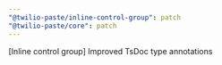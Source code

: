 ```yaml
---
"@twilio-paste/inline-control-group": patch
"@twilio-paste/core": patch
---
```


[Inline control group] Improved TsDoc type annotations
